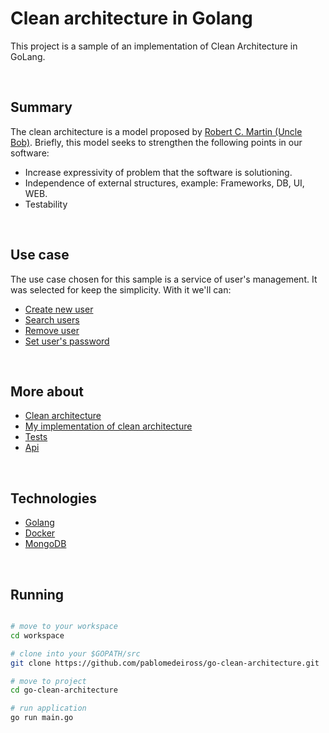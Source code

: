 # Clean architecture in Golang
This project is a sample of an implementation of Clean Architecture in GoLang.

<br/>

## Summary
The clean architecture is a model proposed by [Robert C. Martin (Uncle Bob)](http://cleancoder.com/).
Briefly, this model seeks to strengthen the following points in our software:

- Increase expressivity of problem that the software is solutioning.
- Independence of external structures, example: Frameworks, DB, UI, WEB.
- Testability

<br/>

## Use case
The use case chosen for this sample is a service of user's management. It was selected for keep the simplicity. With it we'll can: 

- [Create new user]()
- [Search users]()
- [Remove user]()
- [Set user's password]()

<br/>

## More about
- [Clean architecture](clean-architecture.md)
- [My implementation of clean architecture](my-implementation.md)
- [Tests](tests.md)
- [Api](api.md)

<br/>

## Technologies

- [Golang](https://golang.org/)
- [Docker](https://www.docker.com/)
- [MongoDB](https://www.mongodb.com/)

<br/>

## Running

```bash

# move to your workspace
cd workspace

# clone into your $GOPATH/src
git clone https://github.com/pablomedeiross/go-clean-architecture.git

# move to project 
cd go-clean-architecture

# run application
go run main.go 

```
